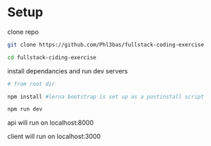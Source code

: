 # Setup

clone repo

```bash
git clone https://github.com/Phl3bas/fullstack-coding-exercise

cd fullstack-ciding-exercise
```

install dependancies and run dev servers

```bash
# from root dir

npm install #lerna bootstrap is set up as a postinstall script

npm run dev

```

api will run on localhost:8000

client will run on localhost:3000
